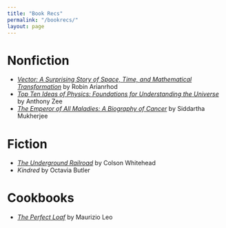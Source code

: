 ```yaml
---
title: "Book Recs"
permalink: "/bookrecs/"
layout: page
---
```


# Nonfiction
- [*Vector: A Surprising Story of Space, Time, and Mathematical Transformation*](https://press.uchicago.edu/ucp/books/book/chicago/V/bo213793784.html) by Robin Arianrhod
- [*Top Ten Ideas of Physics: Foundations for Understanding the Universe*](https://press.princeton.edu/books/hardcover/9780691225807/top-ten-ideas-of-physics?srsltid=AfmBOooRyoC_0usEKbqFvrhpaYPsi5jF6pMGneGevR7X_VMVDseVEvwc) by Anthony Zee
- [*The Emperor of All Maladies: A Biography of Cancer*](https://siddharthamukherjee.com/the-emperor-of-all-maladies/) by Siddartha Mukherjee

# Fiction
- [*The Underground Railroad*](https://www.nationalbook.org/books/the-underground-railroad/) by Colson Whitehead
- *Kindred* by Octavia Butler

# Cookbooks
- [*The Perfect Loaf*](https://www.theperfectloaf.com/cookbooks/) by Maurizio Leo
